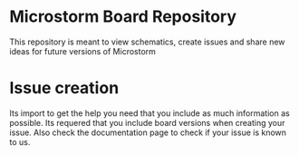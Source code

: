 # Microstorm Board Repository
This repository is meant to view schematics, create issues and share new ideas for future versions of Microstorm

# Issue creation
Its import to get the help you need that you include as much information as possible.
Its requered that you include board versions when creating your issue.
Also check the documentation page to check if your issue is known to us.
